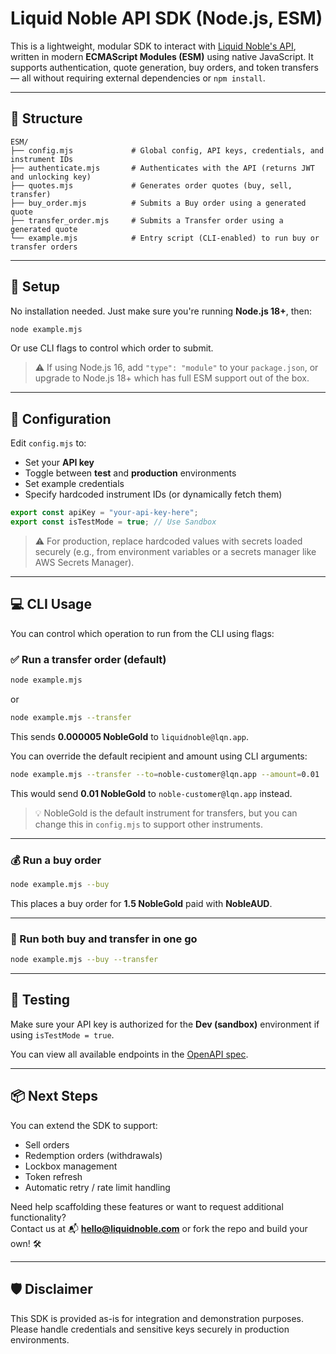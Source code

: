# Liquid Noble API SDK (Node.js, ESM)

This is a lightweight, modular SDK to interact with [Liquid Noble's API](https://liquidnoble.com), written in modern **ECMAScript Modules (ESM)** using native JavaScript. It supports authentication, quote generation, buy orders, and token transfers — all without requiring external dependencies or `npm install`.

---

## 🔧 Structure

```
ESM/
├── config.mjs             # Global config, API keys, credentials, and instrument IDs
├── authenticate.mjs       # Authenticates with the API (returns JWT and unlocking key)
├── quotes.mjs             # Generates order quotes (buy, sell, transfer)
├── buy_order.mjs          # Submits a Buy order using a generated quote
├── transfer_order.mjs     # Submits a Transfer order using a generated quote
└── example.mjs            # Entry script (CLI-enabled) to run buy or transfer orders
```

---

## 🚀 Setup

No installation needed. Just make sure you're running **Node.js 18+**, then:

```bash
node example.mjs
```

Or use CLI flags to control which order to submit.

> ⚠️ If using Node.js 16, add `"type": "module"` to your `package.json`, or upgrade to Node.js 18+ which has full ESM support out of the box.

---

## 🔐 Configuration

Edit `config.mjs` to:

- Set your **API key**
- Toggle between **test** and **production** environments
- Set example credentials
- Specify hardcoded instrument IDs (or dynamically fetch them)

```js
export const apiKey = "your-api-key-here";
export const isTestMode = true; // Use Sandbox
```

> ⚠️ For production, replace hardcoded values with secrets loaded securely (e.g., from environment variables or a secrets manager like AWS Secrets Manager).

---

## 💻 CLI Usage

You can control which operation to run from the CLI using flags:

### ✅ Run a transfer order (default)

```bash
node example.mjs
```

or

```bash
node example.mjs --transfer
```

This sends **0.000005 NobleGold** to `liquidnoble@lqn.app`.

You can override the default recipient and amount using CLI arguments:

```bash
node example.mjs --transfer --to=noble-customer@lqn.app --amount=0.01
```

This would send **0.01 NobleGold** to `noble-customer@lqn.app` instead.

> 💡 NobleGold is the default instrument for transfers, but you can change this in `config.mjs` to support other instruments.

---

### 💰 Run a buy order

```bash
node example.mjs --buy
```

This places a buy order for **1.5 NobleGold** paid with **NobleAUD**.

---

### 🔁 Run both buy and transfer in one go

```bash
node example.mjs --buy --transfer
```

---

## 🧪 Testing

Make sure your API key is authorized for the **Dev (sandbox)** environment if using `isTestMode = true`.

You can view all available endpoints in the [OpenAPI spec](https://liquidnoble.com/api-reference/).

---

## 📦 Next Steps

You can extend the SDK to support:

- Sell orders
- Redemption orders (withdrawals)
- Lockbox management
- Token refresh
- Automatic retry / rate limit handling

Need help scaffolding these features or want to request additional functionality?  
Contact us at 📬 **[hello@liquidnoble.com](mailto:hello@liquidnoble.com)** or fork the repo and build your own! 🛠️

---

## 🛡 Disclaimer

This SDK is provided as-is for integration and demonstration purposes. Please handle credentials and sensitive keys securely in production environments.
